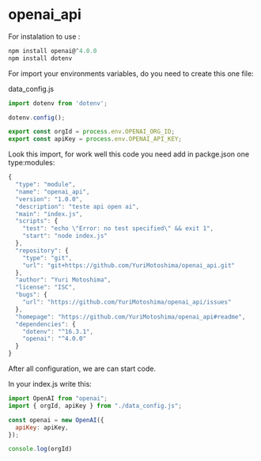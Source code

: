 # openai_api
For instalation to use :
```js
npm install openai@^4.0.0
npm install dotenv
```

For import your environments variables, do you need to create this one file:

data_config.js
```js
import dotenv from 'dotenv';

dotenv.config();

export const orgId = process.env.OPENAI_ORG_ID;
export const apiKey = process.env.OPENAI_API_KEY;
```

Look this import, for work well this code you need add in packge.json one type:modules:
```js
{
  "type": "module",
  "name": "openai_api",
  "version": "1.0.0",
  "description": "teste api open ai",
  "main": "index.js",
  "scripts": {
    "test": "echo \"Error: no test specified\" && exit 1",
    "start": "node index.js"
  },
  "repository": {
    "type": "git",
    "url": "git+https://github.com/YuriMotoshima/openai_api.git"
  },
  "author": "Yuri Motoshima",
  "license": "ISC",
  "bugs": {
    "url": "https://github.com/YuriMotoshima/openai_api/issues"
  },
  "homepage": "https://github.com/YuriMotoshima/openai_api#readme",
  "dependencies": {
    "dotenv": "^16.3.1",
    "openai": "^4.0.0"
  }
}
```

After all configuration, we are can start code.

In your index.js write this:
```js
import OpenAI from "openai";
import { orgId, apiKey } from "./data_config.js";

const openai = new OpenAI({
  apiKey: apiKey,
});

console.log(orgId)
```
